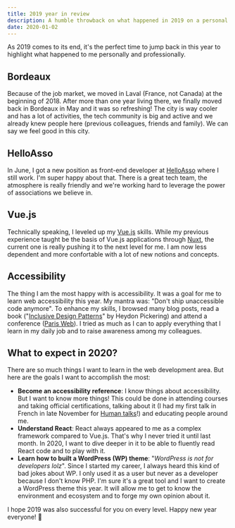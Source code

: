 ```yaml
---
title: 2019 year in review
description: A humble throwback on what happened in 2019 on a personal and professional level. And some wishes for 2020!
date: 2020-01-02
---
```


As 2019 comes to its end, it's the perfect time to jump back in this year to highlight what happened to me personally and professionally.

## Bordeaux

Because of the job market, we moved in Laval (France, not Canada) at the beginning of 2018. After more than one year living there, we finally moved back in Bordeaux in May and it was so refreshing! The city is way cooler and has a lot of activities, the tech community is big and active and we already knew people here (previous colleagues, friends and family). We can say we feel good in this city.

## HelloAsso

In June, I got a new position as front-end developer at [HelloAsso](https://helloasso.com) where I still work. I'm super happy about that. There is a great tech team, the atmosphere is really friendly and we're working hard to leverage the power of associations we believe in.

## Vue.js

Technically speaking, I leveled up my [Vue.js](https://vuejs.org/) skills. While my previous experience taught be the basis of Vue.js applications through [Nuxt](https://nuxtjs.org/), the current one is really pushing it to the next level for me. I am now less dependent and more confortable with a lot of new notions and concepts.

## Accessibility

The thing I am the most happy with is accessibility. It was a goal for me to learn web accessibility this year. My mantra was: "Don't ship unaccessible code anymore". To enhance my skills, I browsed many blog posts, read a book ("[Inclusive Design Patterns](https://shop.smashingmagazine.com/products/inclusive-design-patterns)" by Heydon Pickering) and attend a conference ([Paris Web](https://www.paris-web.fr/)). I tried as much as I can to apply everything that I learn in my daily job and to raise awareness among my colleagues.

## What to expect in 2020?

There are so much things I want to learn in the web development area. But here are the goals I want to accomplish the most:

- **Become an accessibility reference**: I know things about accessibility. But I want to know more things! This could be done in attending courses and taking official certifications, talking about it (I had my first talk in French in late November for [Human talks](https://noti.st/bellangerq/Qm6hqL/introduction-a-laccessibilite-web)!) and educating people around me.
- **Understand React**: React always appeared to me as a complex framework compared to Vue.js. That's why I never tried it until last month. In 2020, I want to dive deeper in it to be able to fluently read React code and to play with it.
- **Learn how to built a WordPress (WP) theme**: "*WordPress is not for developers lolz*". Since I started my career, I always heard this kind of bad jokes about WP. I only used it as a user but never as a developer because I don't know PHP. I'm sure it's a great tool and I want to create a WordPress theme this year. It will allow me to get to know the environment and ecosystem and to forge my own opinion about it.

I hope 2019 was also successful for you on every level. Happy new year everyone! 🎉